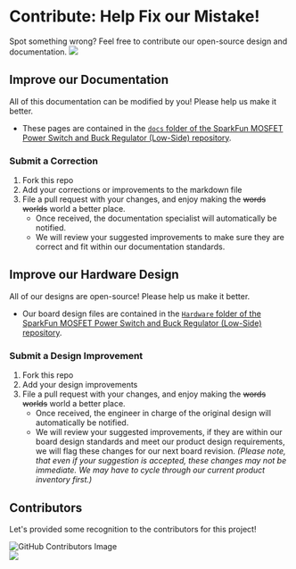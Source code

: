 # Contribute: Help Fix our Mistake!
Spot something wrong? Feel free to contribute our open-source design and documentation. <a href="https://github.com/sparkfun/SparkFun_MOSFET_Power_Switch_and_Buck_Regulator_Low-Side/pulls" alt="Pull Requests"><img src="https://img.shields.io/github/issues-pr/sparkfun/SparkFun_MOSFET_Power_Switch_and_Buck_Regulator_Low-Side.svg" /></a>

## Improve our Documentation
All of this documentation can be modified by you! Please help us make it better.

* These pages are contained in the [`docs` folder of the SparkFun MOSFET Power Switch and Buck Regulator (Low-Side) repository](https://github.com/sparkfun/SparkFun_MOSFET_Power_Switch_and_Buck_Regulator_Low-Side/tree/main/docs).

### Submit a Correction
1. Fork this repo
2. Add your corrections or improvements to the markdown file
3. File a pull request with your changes, and enjoy making the ~~words~~ ~~worlds~~ world a better place.
    * Once received, the documentation specialist will automatically be notified.
    * We will review your suggested improvements to make sure they are correct and fit within our documentation standards.

## Improve our Hardware Design
All of our designs are open-source! Please help us make it better.

* Our board design files are contained in the [`Hardware` folder of the SparkFun MOSFET Power Switch and Buck Regulator (Low-Side) repository](https://github.com/sparkfun/SparkFun_MOSFET_Power_Switch_and_Buck_Regulator_Low-Side/tree/main/Hardware).

### Submit a Design Improvement
1. Fork this repo
2. Add your design improvements
3. File a pull request with your changes, and enjoy making the ~~words~~ ~~worlds~~ world a better place.
    * Once received, the engineer in charge of the original design will automatically be notified.
    * We will review your suggested improvements, if they are within our board design standards and meet our product design requirements, we will flag these changes for our next board revision. *(Please note, that even if your suggestion is accepted, these changes may not be immediate. We may have to cycle through our current product inventory first.)*

## Contributors
Let's provided some recognition to the contributors for this project!

![GitHub Contributors Image](https://contrib.rocks/image?repo=sparkfun/SparkFun_MOSFET_Power_Switch_and_Buck_Regulator_Low-Side)
<br>
<a href="https://github.com/sparkfun/SparkFun_MOSFET_Power_Switch_and_Buck_Regulator_Low-Side/pulls" alt="Pull Requests"><img src="https://img.shields.io/github/contributors/sparkfun/SparkFun_MOSFET_Power_Switch_and_Buck_Regulator_Low-Side.svg" /></a>
